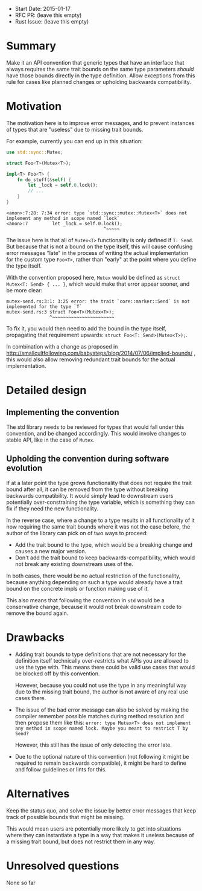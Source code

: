 - Start Date: 2015-01-17
- RFC PR: (leave this empty)
- Rust Issue: (leave this empty)

# Summary

Make it an API convention that generic types that have an interface
that always requires the same trait bounds on the same type parameters
_should_ have those bounds directly in the type definition. Allow exceptions
from this rule for cases like planned changes or upholding backwards compatibility.

# Motivation

The motivation here is to improve error messages, and to
prevent instances of types that are "useless" due to missing trait bounds.

For example, currently you can end up in this situation:

```rust
use std::sync::Mutex;

struct Foo<T>(Mutex<T>);

impl<T> Foo<T> {
    fn do_stuff(&self) {
        let _lock = self.0.lock();
        // ...
    }
}
```
```
<anon>:7:28: 7:34 error: type `std::sync::mutex::Mutex<T>` does not implement any method in scope named `lock`
<anon>:7         let _lock = self.0.lock();
                                    ^~~~~~
```

The issue here is that all of `Mutex<T>` functionality is only defined if `T: Send`.
But because that is not a bound on the type itself, this will cause confusing
error messages "late" in the process of writing the actual implementation for
the custom type `Foo<T>`, rather than "early" at the point where you define the
type itself.

With the convention proposed here, `Mutex` would be
defined as `struct Mutex<T: Send> { ... }`, which would make that error
appear sooner, and be more clear:

```
mutex-send.rs:3:1: 3:25 error: the trait `core::marker::Send` is not implemented for the type `T`
mutex-send.rs:3 struct Foo<T>(Mutex<T>);
                ^~~~~~~~~~~~~~~~~~~~~~~~
```

To fix it, you would then need to add the bound in the type itself, propagating that
requirement upwards: `struct Foo<T: Send>(Mutex<T>);`.

In combination with a change as proposed in http://smallcultfollowing.com/babysteps/blog/2014/07/06/implied-bounds/
, this would also allow removing redundant trait bounds for the actual implementation.

# Detailed design

## Implementing the convention

The std library needs to be reviewed for types that would fall under this convention,
and be changed accordingly. This would involve changes to stable API,
like in the case of `Mutex`.

## Upholding the convention during software evolution

If at a later point the type grows functionality that does not require the trait bound
after all, it can be removed from the type without breaking backwards compatibility.
It would simply lead to downstream users potentially over-constraining the type variable,
which is something they can fix if they need the new functionality.

In the reverse case, where a change to a type results in all functionality of it
now requiring the same trait bounds where it was not the case before, the author of the
library can pick on of two ways to proceed:

- Add the trait bound to the type, which would be a breaking change
  and causes a new major version.
- Don't add the trait bound to keep backwards-compatibility,
  which would not break any existing downstream uses of the.

In both cases, there would be no actual restriction of the functionality,
because anything depending on such a type would already have a trait bound
on the concrete impls or function making use of it.

This also means that following the convention in `std` would be a conservative
change, because it would not break downstream code to remove the bound again.

# Drawbacks

- Adding trait bounds to type definitions that are not necessary for the
  definition itself technically over-restricts what APIs you are allowed
  to use the type with. This means there could be valid use cases that would
  be blocked off by this convention.

  However, because you could not use the type in any meaningful way due to the missing
  trait bound, the author is not aware of any real use cases there.
- The issue of the bad error message can also be solved by making the compiler
  remember possible matches during method resolution and then propose them like this:
  `error: type Mutex<T> does not implement any method in scope named lock. Maybe
  you meant to restrict T by Send?`

  However, this still has the issue of only detecting the error late.
- Due to the optional nature of this convention
  (not following it might be required to remain backwards compatible), it might be hard
  to define and follow guidelines or lints for this.

# Alternatives

Keep the status quo, and solve the issue by better error messages that
keep track of possible bounds that might be missing.

This would mean users are potentially more likely to get
into situations where they can instantiate a type in a way that
makes it useless because of a missing trait bound, but does not restrict
them in any way.

# Unresolved questions

None so far
